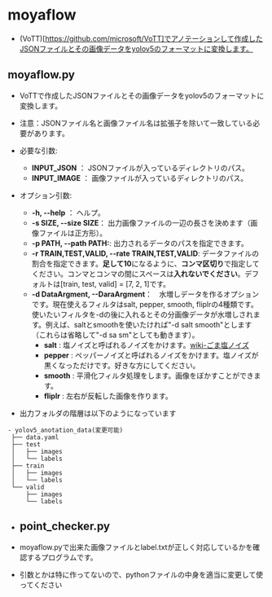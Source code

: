 # moyaflow

- (VoTT)[https://github.com/microsoft/VoTT]でアノテーションして作成したJSONファイルとその画像データをyolov5のフォーマットに変換します。

## moyaflow.py

- VoTTで作成したJSONファイルとその画像データをyolov5のフォーマットに変換します。

- 注意：JSONファイル名と画像ファイル名は拡張子を除いて一致している必要があります。

- 必要な引数:

  - **INPUT_JSON** ：           JSONファイルが入っているディレクトリのパス。
  - **INPUT_IMAGE** ：          画像ファイルが入っているディレクトリのパス。

- オプション引数:

  - **-h, --help**    ：        ヘルプ。
  - **-s SIZE, --size SIZE**：  出力画像ファイルの一辺の長さを決めます（画像ファイルは正方形）。
  - **-p PATH, --path PATH:**: 出力されるデータのパスを指定できます。
  - **-r TRAIN,TEST,VALID, --rate TRAIN,TEST,VALID**: データファイルの割合を指定できます。**足して10**になるように、**コンマ区切り**で指定してください。コンマとコンマの間にスペースは**入れないでください**。デフォルトは\[train, test, valid\] = [7, 2, 1]です。
  - **-d DataArgment, --DaraArgment**：　水増しデータを作るオプションです。現在使えるフィルタはsalt, pepper, smooth, fliplrの4種類です。使いたいフィルタを-dの後に入れるとその分画像データが水増しされます。例えば、saltとsmoothを使いたければ"-d salt smooth"とします（これらは省略して"-d sa sm"としても動きます）。
    - **salt** : 塩ノイズと呼ばれるノイズをかけます。[wiki-ごま塩ノイズ](https://ja.wikipedia.org/wiki/%E3%81%94%E3%81%BE%E5%A1%A9%E3%83%8E%E3%82%A4%E3%82%BA)
    - **pepper** : ペッパーノイズと呼ばれるノイズをかけます。塩ノイズが黒くなっただけです。好きな方にしてください。
    - **smooth** : 平滑化フィルタ処理をします。画像をぼかすことができます。
    - **fliplr** : 左右が反転した画像を作ります。

 - 出力フォルダの階層は以下のようになっています
 ```
 - yolov5_anotation_data(変更可能)
  ├── data.yaml
  ├── test
  │   ├── images
  │   └── labels
  ├── train
  │   ├── images
  │   └── labels
  └── valid
      ├── images
      └── labels
```

- ## point_checker.py

- moyaflow.pyで出来た画像ファイルとlabel.txtが正しく対応しているかを確認するプログラムです。

- 引数とかは特に作ってないので、pythonファイルの中身を適当に変更して使ってください
